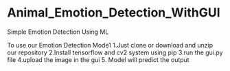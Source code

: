 # Animal_Emotion_Detection_WithGUI
Simple Emotion Detection Using ML

To use our Emotion Detection Mode1 
1.Just clone or download and unzip our repository 
2.Install tensorflow and cv2 system using pip 
3.run the gui.py file 
4.upload the image in the gui 
5. Model will predict the output
